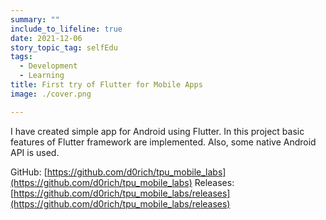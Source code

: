 ```yaml
---
summary: ""
include_to_lifeline: true
date: 2021-12-06
story_topic_tag: selfEdu
tags:
  - Development
  - Learning
title: First try of Flutter for Mobile Apps
image: ./cover.png

---
```



I have created simple app for Android using Flutter. In this project basic features of Flutter framework are implemented. Also, some native Android API is used.


GitHub: [https://github.com/d0rich/tpu_mobile_labs](https://github.com/d0rich/tpu_mobile_labs)
Releases: [https://github.com/d0rich/tpu_mobile_labs/releases](https://github.com/d0rich/tpu_mobile_labs/releases)
